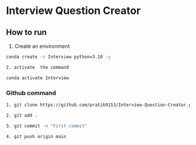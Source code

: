 # Interview Question Creator 



## How to run 

1. Create an environment 

``` bash
conda create -n Interview python=3.10 -y 

2. activate  the command 

conda activate Interview

```

### Github command 


```   bash
1. git clone https://github.com/pratik9153/Interview-Question-Creator.git 

2. git add .

3. git commit -m "First commit"

4. git push origin main 

```

